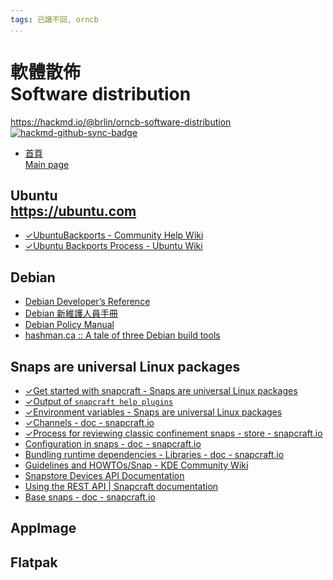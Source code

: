 ```yaml
---
tags: 已讀不回, orncb
...
```


# 軟體散佈<br>Software distribution

<https://hackmd.io/@brlin/orncb-software-distribution><br>[![hackmd-github-sync-badge](https://hackmd.io/0UFVCWY2QyaF1LKfnm8WIA/badge)](https://hackmd.io/0UFVCWY2QyaF1LKfnm8WIA)

* [首頁<br>Main page](/0UFVCWY2QyaF1LKfnm8WIA)

## Ubuntu<br><https://ubuntu.com>
* [✓UbuntuBackports - Community Help Wiki](https://help.ubuntu.com/community/UbuntuBackports)
* [✓Ubuntu Backports Process - Ubuntu Wiki](https://wiki.ubuntu.com/UbuntuBackports)

## Debian
* [Debian Developer’s Reference](https://hackmd.io/XhgVDAoNQCm0q6PNhUu3qQ)
* [Debian 新維護人員手冊](https://hackmd.io/lOw5a3CIQz29DX0kCdVTZw#)
* [Debian Policy Manual](https://hackmd.io/pXpt7LtwRKuCUwjvFujrjw)
* [hashman.ca :: A tale of three Debian build tools](https://hashman.ca/debian-build-tools/)

## Snaps are universal Linux packages
* [✓Get started with snapcraft - Snaps are universal Linux packages](https://hackmd.io/LsTuRUtpTwu70yaoh4j5Qw)
* [✓Output of `snapcraft help plugins`](https://hackmd.io/1jHYaft3SRiFgyaPB4Ulfg)
* [✓Environment variables - Snaps are universal Linux packages](https://docs.snapcraft.io/reference/env)
* [✓Channels - doc - snapcraft.io](https://forum.snapcraft.io/t/channels/551)
* [✓Process for reviewing classic confinement snaps - store - snapcraft.io](https://forum.snapcraft.io/t/process-for-reviewing-classic-confinement-snaps/1460)
* [Configuration in snaps - doc - snapcraft.io](https://forum.snapcraft.io/t/configuration-in-snaps/510)
* [Bundling runtime dependencies - Libraries - doc - snapcraft.io](https://forum.snapcraft.io/t/bundling-runtime-dependencies-libraries/6830)
* [Guidelines and HOWTOs/Snap - KDE Community Wiki](/5bNPHWzYQduDBMGiz8I_Dw)
* [Snapstore Devices API Documentation](https://api.snapcraft.io/docs/)
* [Using the REST API | Snapcraft documentation](/sTEO_quhQGqVlJXFOq7O7A)
* [Base snaps - doc - snapcraft.io](https://forum.snapcraft.io/t/base-snaps/11198)

## AppImage

## Flatpak
